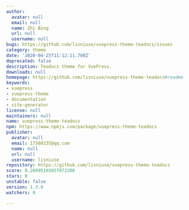 ```yaml
---
author:
  avatar: null
  email: null
  name: Zhi Bing
  url: null
  username: null
bugs: https://github.com/lisniuse/vuepress-theme-teadocs/issues
category: theme
date: '2020-04-25T11:12:11.708Z'
deprecated: false
description: Teadocs theme for VuePress.
downloads: null
homepage: https://github.com/lisniuse/vuepress-theme-teadocs#readme
keywords:
- vuepress
- vuepress-theme
- documentation
- site-generator
license: null
maintainers: null
name: vuepress-theme-teadocs
npm: https://www.npmjs.com/package/vuepress-theme-teadocs
publisher:
  avatar: null
  email: 17560235@qq.com
  name: null
  url: null
  username: lisniuse
repository: https://github.com/lisniuse/vuepress-theme-teadocs
score: 0.26095165057072206
stars: 0
unstable: false
version: 1.3.9
watchers: 0

---
```


